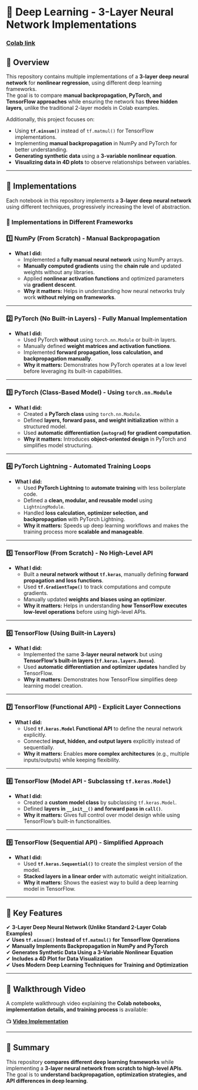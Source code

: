# 🚀 Deep Learning - 3-Layer Neural Network Implementations  
### [Colab link](https://colab.research.google.com/drive/1qWyq-oQhJhaeyZ2V5CQkcG7DoRJH4V_7?usp=sharing)
## 📖 Overview  
This repository contains multiple implementations of a **3-layer deep neural network** for **nonlinear regression**, using different deep learning frameworks.  
The goal is to compare **manual backpropagation, PyTorch, and TensorFlow approaches** while ensuring the network has **three hidden layers**, unlike the traditional 2-layer models in Colab examples.  

Additionally, this project focuses on:  
- Using **`tf.einsum()`** instead of `tf.matmul()` for TensorFlow implementations.  
- Implementing **manual backpropagation** in NumPy and PyTorch for better understanding.  
- **Generating synthetic data** using a **3-variable nonlinear equation**.  
- **Visualizing data in 4D plots** to observe relationships between variables.  

---

## 🔹 Implementations  
Each notebook in this repository implements a **3-layer deep neural network** using different techniques, progressively increasing the level of abstraction.

### **📝 Implementations in Different Frameworks**  

### **1️⃣ NumPy (From Scratch) - Manual Backpropagation**  
- **What I did:**  
  - Implemented a **fully manual neural network** using NumPy arrays.  
  - **Manually computed gradients** using the **chain rule** and updated weights without any libraries.  
  - Applied **nonlinear activation functions** and optimized parameters via **gradient descent**.  
  - **Why it matters:** Helps in understanding how neural networks truly work **without relying on frameworks**.  

---

### **2️⃣ PyTorch (No Built-in Layers) - Fully Manual Implementation**  
- **What I did:**  
  - Used PyTorch **without** using `torch.nn.Module` or built-in layers.  
  - Manually defined **weight matrices and activation functions**.  
  - Implemented **forward propagation, loss calculation, and backpropagation manually**.  
  - **Why it matters:** Demonstrates how PyTorch operates at a low level before leveraging its built-in capabilities.  

---

### **3️⃣ PyTorch (Class-Based Model) - Using `torch.nn.Module`**  
- **What I did:**  
  - Created a **PyTorch class** using `torch.nn.Module`.  
  - Defined **layers, forward pass, and weight initialization** within a structured model.  
  - Used **automatic differentiation (`autograd`) for gradient computation**.  
  - **Why it matters:** Introduces **object-oriented design** in PyTorch and simplifies model structuring.  

---

### **4️⃣ PyTorch Lightning - Automated Training Loops**  
- **What I did:**  
  - Used **PyTorch Lightning** to **automate training** with less boilerplate code.  
  - Defined a **clean, modular, and reusable model** using `LightningModule`.  
  - Handled **loss calculation, optimizer selection, and backpropagation** with PyTorch Lightning.  
  - **Why it matters:** Speeds up deep learning workflows and makes the training process more **scalable and manageable**.  

---

### **5️⃣ TensorFlow (From Scratch) - No High-Level API**  
- **What I did:**  
  - Built a **neural network without `tf.keras`**, manually defining **forward propagation and loss functions**.  
  - Used **`tf.GradientTape()`** to track computations and compute gradients.  
  - Manually updated **weights and biases using an optimizer**.  
  - **Why it matters:** Helps in understanding **how TensorFlow executes low-level operations** before using high-level APIs.  

---

### **6️⃣ TensorFlow (Using Built-in Layers)**  
- **What I did:**  
  - Implemented the same **3-layer neural network** but using **TensorFlow’s built-in layers (`tf.keras.layers.Dense`)**.  
  - Used **automatic differentiation and optimizer updates** handled by TensorFlow.  
  - **Why it matters:** Demonstrates how TensorFlow simplifies deep learning model creation.  

---

### **7️⃣ TensorFlow (Functional API) - Explicit Layer Connections**  
- **What I did:**  
  - Used **`tf.keras.Model` Functional API** to define the neural network explicitly.  
  - Connected **input, hidden, and output layers** explicitly instead of sequentially.  
  - **Why it matters:** Enables **more complex architectures** (e.g., multiple inputs/outputs) while keeping flexibility.  

---

### **8️⃣ TensorFlow (Model API - Subclassing `tf.keras.Model`)**  
- **What I did:**  
  - Created a **custom model class** by subclassing `tf.keras.Model`.  
  - Defined **layers in `__init__()` and forward pass in `call()`**.  
  - **Why it matters:** Gives full control over model design while using TensorFlow’s built-in functionalities.  

---

### **9️⃣ TensorFlow (Sequential API) - Simplified Approach**  
- **What I did:**  
  - Used **`tf.keras.Sequential()`** to create the simplest version of the model.  
  - **Stacked layers in a linear order** with automatic weight initialization.  
  - **Why it matters:** Shows the easiest way to build a deep learning model in TensorFlow.  

---

## 🔹 Key Features  
✔ **3-Layer Deep Neural Network (Unlike Standard 2-Layer Colab Examples)**  
✔ **Uses `tf.einsum()` Instead of `tf.matmul()` for TensorFlow Operations**  
✔ **Manually Implements Backpropagation in NumPy and PyTorch**  
✔ **Generates Synthetic Data Using a 3-Variable Nonlinear Equation**  
✔ **Includes a 4D Plot for Data Visualization**  
✔ **Uses Modern Deep Learning Techniques for Training and Optimization**  

---

## 📄 Walkthrough Video  
A complete walkthrough video explaining the **Colab notebooks, implementation details, and training process** is available:  

📺 **[Video Implementation](https://youtu.be/nJQ4BmaI6oQ?si=KECdPV_b5jnqeYtV)**  

---

## 📌 Summary  
This repository **compares different deep learning frameworks** while implementing a **3-layer neural network from scratch to high-level APIs**. The goal is to **understand backpropagation, optimization strategies, and API differences in deep learning**.  

